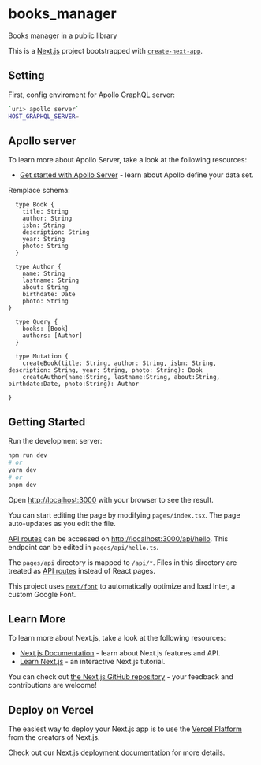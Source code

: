 # books_manager

Books manager in a public library

This is a [Next.js](https://nextjs.org/) project bootstrapped with [`create-next-app`](https://github.com/vercel/next.js/tree/canary/packages/create-next-app).

## Setting

First, config enviroment for Apollo GraphQL server:

```bash
`uri> apollo server`
HOST_GRAPHQL_SERVER=
```

## Apollo server

To learn more about Apollo Server, take a look at the following resources:

- [Get started with Apollo Server](https://www.apollographql.com/docs/apollo-server/getting-started/) - learn about Apollo define your data set.

Remplace schema:

```
  type Book {
    title: String
    author: String
    isbn: String
    description: String
    year: String
    photo: String
  }

  type Author {
    name: String
    lastname: String
    about: String
    birthdate: Date
    photo: String
}

  type Query {
    books: [Book]
    authors: [Author]
  }

  type Mutation {
    createBook(title: String, author: String, isbn: String, description: String, year: String, photo: String): Book
    createAuthor(name:String, lastname:String, about:String, birthdate:Date, photo:String): Author

}
```

## Getting Started

Run the development server:

```bash
npm run dev
# or
yarn dev
# or
pnpm dev
```

Open [http://localhost:3000](http://localhost:3000) with your browser to see the result.

You can start editing the page by modifying `pages/index.tsx`. The page auto-updates as you edit the file.

[API routes](https://nextjs.org/docs/api-routes/introduction) can be accessed on [http://localhost:3000/api/hello](http://localhost:3000/api/hello). This endpoint can be edited in `pages/api/hello.ts`.

The `pages/api` directory is mapped to `/api/*`. Files in this directory are treated as [API routes](https://nextjs.org/docs/api-routes/introduction) instead of React pages.

This project uses [`next/font`](https://nextjs.org/docs/basic-features/font-optimization) to automatically optimize and load Inter, a custom Google Font.

## Learn More

To learn more about Next.js, take a look at the following resources:

- [Next.js Documentation](https://nextjs.org/docs) - learn about Next.js features and API.
- [Learn Next.js](https://nextjs.org/learn) - an interactive Next.js tutorial.

You can check out [the Next.js GitHub repository](https://github.com/vercel/next.js/) - your feedback and contributions are welcome!

## Deploy on Vercel

The easiest way to deploy your Next.js app is to use the [Vercel Platform](https://vercel.com/new?utm_medium=default-template&filter=next.js&utm_source=create-next-app&utm_campaign=create-next-app-readme) from the creators of Next.js.

Check out our [Next.js deployment documentation](https://nextjs.org/docs/deployment) for more details.
